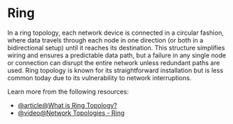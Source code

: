 # Ring

In a ring topology, each network device is connected in a circular fashion, where data travels through each node in one direction (or both in a bidirectional setup) until it reaches its destination. This structure simplifies wiring and ensures a predictable data path, but a failure in any single node or connection can disrupt the entire network unless redundant paths are used. Ring topology is known for its straightforward installation but is less common today due to its vulnerability to network interruptions.

Learn more from the following resources:

- [@article@What is Ring Topology?](https://www.lenovo.com/gb/en/glossary/what-is-ring-topology/)
- [@video@Network Topologies - Ring](https://www.youtube.com/watch?v=hjeDN2xnc50)
